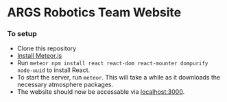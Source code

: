 # ARGS Robotics Team Website

### To setup
* Clone this repository
* [Install Meteor.js](https://www.meteor.com/install)
* Run `meteor npm install react react-dom react-mounter dompurify node-uuid` to install React.
* To start the server, run `meteor`. This will take a while as it downloads the necessary atmosphere packages.
* The website should now be accessable via [localhost:3000](http://localhost:3000).
